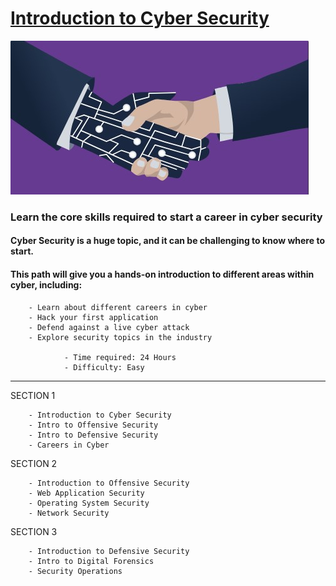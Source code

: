 # [Introduction to Cyber Security](https://tryhackme.com/path-action/introtocyber/join)

![Image not set yet](https://github.com/C3LKO/TryHackMe/blob/master/Assets/Introduction%20to%20Cyber%20Security.jpg)


### Learn the core skills required to start a career in cyber security
#### Cyber Security is a huge topic, and it can be challenging to know where to start. 
#### This path will give you a hands-on introduction to different areas within cyber, including:


        - Learn about different careers in cyber
        - Hack your first application
        - Defend against a live cyber attack
        - Explore security topics in the industry

                - Time required: 24 Hours
                - Difficulty: Easy

---        

SECTION 1

        - Introduction to Cyber Security
        - Intro to Offensive Security        
        - Intro to Defensive Security
        - Careers in Cyber

SECTION 2

        - Introduction to Offensive Security
        - Web Application Security
        - Operating System Security
        - Network Security

SECTION 3

        - Introduction to Defensive Security
        - Intro to Digital Forensics
        - Security Operations

